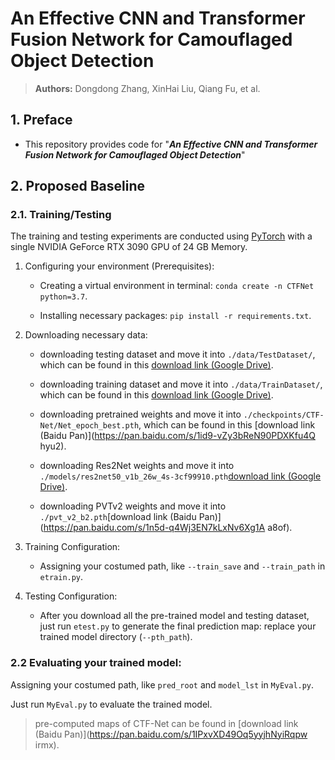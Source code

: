 # An Effective CNN and Transformer Fusion Network for Camouflaged Object Detection


> **Authors:** 
> Dongdong Zhang,
> XinHai Liu,
> Qiang Fu, et al.

## 1. Preface

- This repository provides code for "_**An Effective CNN and Transformer Fusion Network for Camouflaged Object Detection**_"

## 2. Proposed Baseline

### 2.1. Training/Testing

The training and testing experiments are conducted using [PyTorch](https://github.com/pytorch/pytorch) with 
a single NVIDIA  GeForce RTX 3090 GPU of 24 GB Memory.

1. Configuring your environment (Prerequisites):
    
    + Creating a virtual environment in terminal: `conda create -n CTFNet python=3.7`.
    
    + Installing necessary packages: `pip install -r requirements.txt`.

1. Downloading necessary data:

    + downloading testing dataset and move it into `./data/TestDataset/`, 
    which can be found in this [download link (Google Drive)](https://drive.google.com/file/d/1SLRB5Wg1Hdy7CQ74s3mTQ3ChhjFRSFdZ/view?usp=sharing).
    
    + downloading training dataset and move it into `./data/TrainDataset/`, 
    which can be found in this [download link (Google Drive)](https://drive.google.com/file/d/1Kifp7I0n9dlWKXXNIbN7kgyokoRY4Yz7/view?usp=sharing).
    
    + downloading pretrained weights and move it into `./checkpoints/CTF-Net/Net_epoch_best.pth`, 
    which can be found in this [download link (Baidu Pan)](https://pan.baidu.com/s/1id9-vZy3bReN90PDXKfu4Q    hyu2).
    
    + downloading Res2Net weights and move it into `./models/res2net50_v1b_26w_4s-3cf99910.pth`[download link (Google Drive)](https://drive.google.com/file/d/1_1N-cx1UpRQo7Ybsjno1PAg4KE1T9e5J/view?usp=sharing).

    + downloading PVTv2 weights and move it into `./pvt_v2_b2.pth`[download link (Baidu Pan)](https://pan.baidu.com/s/1n5d-q4Wj3EN7kLxNv6Xg1A   a8of).
   
1. Training Configuration:

    + Assigning your costumed path, like `--train_save` and `--train_path` in `etrain.py`.

1. Testing Configuration:

    + After you download all the pre-trained model and testing dataset, just run `etest.py` to generate the final prediction map: 
    replace your trained model directory (`--pth_path`).

### 2.2 Evaluating your trained model:

Assigning your costumed path, like `pred_root` and `model_lst` in `MyEval.py`.

Just run `MyEval.py` to evaluate the trained model.

> pre-computed maps of CTF-Net can be found in [download link (Baidu Pan)](https://pan.baidu.com/s/1IPxvXD49Oq5yyjhNyiRqpw    irmx).


